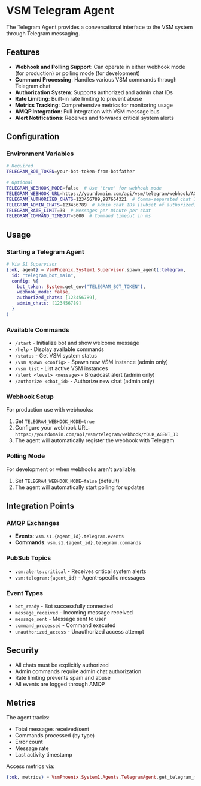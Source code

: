 # VSM Telegram Agent

The Telegram Agent provides a conversational interface to the VSM system through Telegram messaging.

## Features

- **Webhook and Polling Support**: Can operate in either webhook mode (for production) or polling mode (for development)
- **Command Processing**: Handles various VSM commands through Telegram chat
- **Authorization System**: Supports authorized and admin chat IDs
- **Rate Limiting**: Built-in rate limiting to prevent abuse
- **Metrics Tracking**: Comprehensive metrics for monitoring usage
- **AMQP Integration**: Full integration with VSM message bus
- **Alert Notifications**: Receives and forwards critical system alerts

## Configuration

### Environment Variables

```bash
# Required
TELEGRAM_BOT_TOKEN=your-bot-token-from-botfather

# Optional
TELEGRAM_WEBHOOK_MODE=false  # Use 'true' for webhook mode
TELEGRAM_WEBHOOK_URL=https://yourdomain.com/api/vsm/telegram/webhook/AGENT_ID
TELEGRAM_AUTHORIZED_CHATS=123456789,987654321  # Comma-separated chat IDs
TELEGRAM_ADMIN_CHATS=123456789  # Admin chat IDs (subset of authorized)
TELEGRAM_RATE_LIMIT=30  # Messages per minute per chat
TELEGRAM_COMMAND_TIMEOUT=5000  # Command timeout in ms
```

## Usage

### Starting a Telegram Agent

```elixir
# Via S1 Supervisor
{:ok, agent} = VsmPhoenix.System1.Supervisor.spawn_agent(:telegram, 
  id: "telegram_bot_main",
  config: %{
    bot_token: System.get_env("TELEGRAM_BOT_TOKEN"),
    webhook_mode: false,
    authorized_chats: [123456789],
    admin_chats: [123456789]
  }
)
```

### Available Commands

- `/start` - Initialize bot and show welcome message
- `/help` - Display available commands
- `/status` - Get VSM system status
- `/vsm spawn <config>` - Spawn new VSM instance (admin only)
- `/vsm list` - List active VSM instances
- `/alert <level> <message>` - Broadcast alert (admin only)
- `/authorize <chat_id>` - Authorize new chat (admin only)

### Webhook Setup

For production use with webhooks:

1. Set `TELEGRAM_WEBHOOK_MODE=true`
2. Configure your webhook URL: `https://yourdomain.com/api/vsm/telegram/webhook/YOUR_AGENT_ID`
3. The agent will automatically register the webhook with Telegram

### Polling Mode

For development or when webhooks aren't available:

1. Set `TELEGRAM_WEBHOOK_MODE=false` (default)
2. The agent will automatically start polling for updates

## Integration Points

### AMQP Exchanges

- **Events**: `vsm.s1.{agent_id}.telegram.events`
- **Commands**: `vsm.s1.{agent_id}.telegram.commands`

### PubSub Topics

- `vsm:alerts:critical` - Receives critical system alerts
- `vsm:telegram:{agent_id}` - Agent-specific messages

### Event Types

- `bot_ready` - Bot successfully connected
- `message_received` - Incoming message received
- `message_sent` - Message sent to user
- `command_processed` - Command executed
- `unauthorized_access` - Unauthorized access attempt

## Security

- All chats must be explicitly authorized
- Admin commands require admin chat authorization
- Rate limiting prevents spam and abuse
- All events are logged through AMQP

## Metrics

The agent tracks:
- Total messages received/sent
- Commands processed (by type)
- Error count
- Message rate
- Last activity timestamp

Access metrics via:
```elixir
{:ok, metrics} = VsmPhoenix.System1.Agents.TelegramAgent.get_telegram_metrics("agent_id")
```